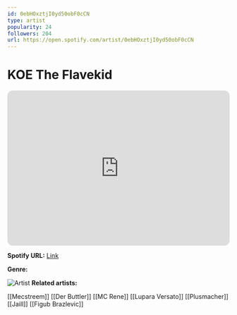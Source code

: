 ```yaml
---
id: 0ebHOxztjI0yd50obF0cCN
type: artist
popularity: 24
followers: 204
url: https://open.spotify.com/artist/0ebHOxztjI0yd50obF0cCN
---
```

# KOE The Flavekid

<iframe style="border-radius:12px" src="https://open.spotify.com/embed/artist/0ebHOxztjI0yd50obF0cCN" width="100%" height="352" frameBorder="0" allowfullscreen="" allow="autoplay; clipboard-write; encrypted-media; fullscreen; picture-in-picture" loading="lazy"></iframe>

**Spotify URL:** [Link](https://open.spotify.com/artist/0ebHOxztjI0yd50obF0cCN)

**Genre:** 

![Artist](https://i.scdn.co/image/ab6761610000e5eb33414b565c3558edfc3c5d0e)
**Related artists:**

[[Mecstreem]]
[[Der Buttler]]
[[MC Rene]]
[[Lupara Versato]]
[[Plusmacher]]
[[Jaill]]
[[Figub Brazlevic]]

